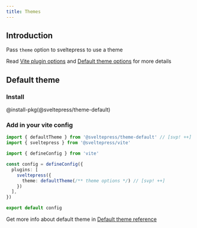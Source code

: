 ```yaml
---
title: Themes
---
```


## Introduction

Pass `theme` option to sveltepress to use a theme

Read [Vite plugin options](/reference/vite-plugin/) and [Default theme options](/reference/default-theme/) for more details

## Default theme

### Install

@install-pkg(@sveltepress/theme-default)

### Add in your vite config

```ts title="vite.config.(js|ts)"
import { defaultTheme } from '@sveltepress/theme-default' // [svp! ++]
import { sveltepress } from '@sveltepress/vite'

import { defineConfig } from 'vite'

const config = defineConfig({
  plugins: [
    sveltepress({
      theme: defaultTheme(/** theme options */) // [svp! ++]
    })
  ],
})

export default config
```

Get more info about default theme in [Default theme reference](/reference/default-theme/#Theme-Options)
